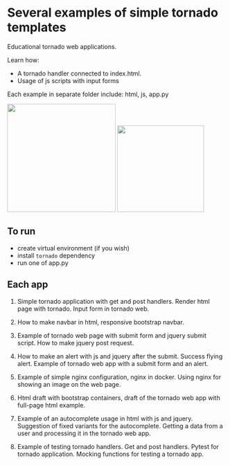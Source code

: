 # Several examples of simple tornado templates
Educational tornado web applications.

Learn how:
- A tornado handler connected to index.html.
- Usage of js scripts with input forms

Each example in separate folder include: html, js, app.py

<img src="https://user-images.githubusercontent.com/8655093/215316169-6a0dd2cb-7f99-4d08-9e75-b981dd0ce804.jpg" height="250"> </img>
<img src="https://user-images.githubusercontent.com/8655093/215316371-b7ddd0d4-c158-4460-bfa0-f0f87df1e99a.jpg" height="200"> </img>

## To run
- create virtual environment (if you wish)
- install `tornado` dependency
- run one of app.py


## Each app
1) Simple tornado application with get and post handlers. Render html page with tornado. Input form in tornado web.

2) How to make navbar in html, responsive bootstrap navbar.

3) Example of tornado web page with submit form and jquery submit script. How to make jquery post request.

4) How to make an alert with js and jquery after the submit. Success flying alert. Example of tornado web app with a submit form and an alert.

5) Example of simple nginx configuration, nginx in docker. Using nginx for showing an image on the web page.

6) Html draft with bootstrap containers, draft of the tornado web app with full-page html example.

7) Example of an autocomplete usage in html with js and jquery. Suggestion of fixed variants for the autocomplete. Getting a data from a user and processing it in the tornado web app. 

8) Example of testing tornado handlers. Get and post handlers. Pytest for tornado application. Mocking functions for testing a tornado app.

